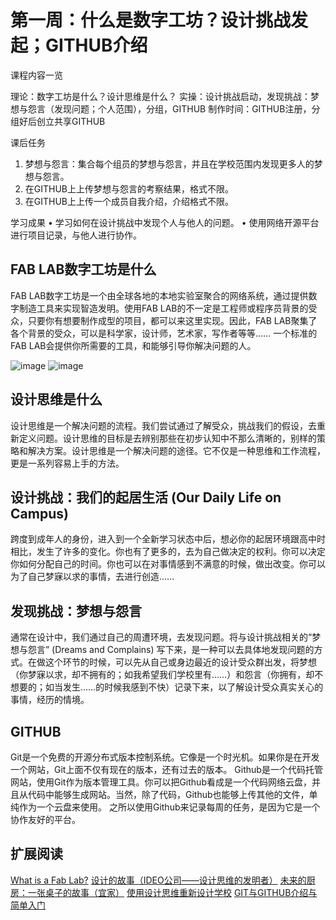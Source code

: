 # 第一周：什么是数字工坊？设计挑战发起；GITHUB介绍

课程内容一览

理论：数字工坊是什么？设计思维是什么？
实操：设计挑战启动，发现挑战：梦想与怨言（发现问题；个人范围），分组，GITHUB
制作时间：GITHUB注册，分组好后创立共享GITHUB

课后任务
1.	梦想与怨言：集合每个组员的梦想与怨言，并且在学校范围内发现更多人的梦想与怨言。
2.	在GITHUB上上传梦想与怨言的考察结果，格式不限。
3.	在GITHUB上上传一个成员自我介绍，介绍格式不限。

学习成果
•	学习如何在设计挑战中发现个人与他人的问题。
•	使用网络开源平台进行项目记录，与他人进行协作。

## FAB LAB数字工坊是什么

FAB LAB数字工坊是一个由全球各地的本地实验室聚合的网络系统，通过提供数字制造工具来实现智造发明。使用FAB LAB的不一定是工程师或程序员背景的受众，只要你有想要制作成型的项目，都可以来这里实现。因此，FAB LAB聚集了各个背景的受众，可以是科学家，设计师，艺术家，写作者等等…… 一个标准的FAB LAB会提供你所需要的工具，和能够引导你解决问题的人。

![image](https://user-images.githubusercontent.com/47165282/110056501-e9264600-7d99-11eb-875c-fbc8188b8816.png)
![image](https://user-images.githubusercontent.com/47165282/110056488-e166a180-7d99-11eb-93ea-f778df1198cf.png)

## 设计思维是什么

设计思维是一个解决问题的流程。我们尝试通过了解受众，挑战我们的假设，去重新定义问题。设计思维的目标是去辨别那些在初步认知中不那么清晰的，别样的策略和解决方案。设计思维是一个解决问题的途径。它不仅是一种思维和工作流程，更是一系列容易上手的方法。

## 设计挑战：我们的起居生活 (Our Daily Life on Campus)

跨度到成年人的身份，进入到一个全新学习状态中后，想必你的起居环境跟高中时相比，发生了许多的变化。你也有了更多的，去为自己做决定的权利。你可以决定你如何分配自己的时间。你也可以在对事情感到不满意的时候，做出改变。你可以为了自己梦寐以求的事情，去进行创造……

## 发现挑战：梦想与怨言

通常在设计中，我们通过自己的周遭环境，去发现问题。将与设计挑战相关的“梦想与怨言” (Dreams and Complains) 写下来，是一种可以去具体地发现问题的方式。在做这个环节的时候，可以先从自己或身边最近的设计受众群出发，将梦想（你梦寐以求，却不拥有的；如我希望我们学校里有……）和怨言（你拥有，却不想要的；如当发生……的时候我感到不快）记录下来，以了解设计受众真实关心的事情，经历的情境。

## GITHUB

Git是一个免费的开源分布式版本控制系统。它像是一个时光机。如果你是在开发一个网站，Git上面不仅有现在的版本，还有过去的版本。
Github是一个代码托管网站，使用Git作为版本管理工具。你可以把Github看成是一个代码网络云盘，并且从代码中能够生成网站。当然，除了代码，Github也能够上传其他的文件，单纯作为一个云盘来使用。
之所以使用Github来记录每周的任务，是因为它是一个协作友好的平台。

## 扩展阅读

[What is a Fab Lab?](https://www.fablabni.com/what-fablab.html)
[设计的故事（IDEO公司——设计思维的发明者）](https://www.bilibili.com/video/BV1N7411T7o7/?spm_id_from=333.788.videocard.3)
[未来的厨房：一张桌子的故事（宜家）](https://www.bilibili.com/video/BV1ms411B7da/?spm_id_from=333.788.videocard.0)
[使用设计思维重新设计学校](https://www.bilibili.com/video/BV1DV411m7yy?from=search&seid=7505329659304617297)
[GIT与GITHUB介绍与简单入门](https://www.bilibili.com/video/BV1c4411X7oR/?spm_id_from=333.788.videocard.2)

